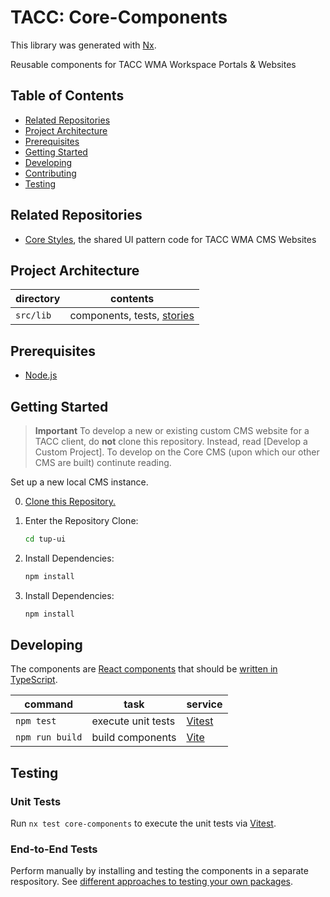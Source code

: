 # TACC: Core-Components

This library was generated with [Nx](https://nx.dev).

Reusable components for TACC WMA Workspace Portals & Websites

## Table of Contents

- [Related Repositories](#related-repositories)
- [Project Architecture](#project-architecture)
- [Prerequisites](#prerequisites)
- [Getting Started](#getting-started)
- [Developing](#developing)
- [Contributing](#contributing)
- [Testing](#testing)

## Related Repositories

- [Core Styles], the shared UI pattern code for TACC WMA CMS Websites

## Project Architecture

| directory | contents                     |
| --------- | ---------------------------- |
| `src/lib` | components, tests, [stories] |

## Prerequisites

- [Node.js]

## Getting Started

> **Important**
> To develop a new or existing custom CMS website for a TACC client, do **not** clone this repository. Instead, read [Develop a Custom Project]. To develop on the Core CMS (upon which our other CMS are built) continute reading.

Set up a new local CMS instance.

0. [Clone this Repository.](https://docs.github.com/en/repositories/creating-and-managing-repositories/cloning-a-repository)
1. Enter the Repository Clone:

   ```sh
   cd tup-ui
   ```

2. Install Dependencies:

   ```sh
   npm install
   ```

3. Install Dependencies:

   ```sh
   npm install
   ```

## Developing

The components are [React components](https://react.dev/learn) that should be [written in TypeScript](https://react.dev/learn/typescript#typescript-with-react-components).

| command         | task               | service                       |
| --------------- | ------------------ | ----------------------------- |
| `npm test`      | execute unit tests | [Vitest](https://vitest.dev/) |
| `npm run build` | build components   | [Vite](https://vitejs.dev/)   |

## Testing

### Unit Tests

Run `nx test core-components` to execute the unit tests via [Vitest](https://vitest.dev/).

### End-to-End Tests

Perform manually by installing and testing the components in a separate respository. See [different approaches to testing your own packages](https://dev.to/one-beyond/different-approaches-to-testing-your-own-packages-1kdg).

<!-- Link Aliases -->

[core styles]: https://github.com/TACC/Core-Styles
[node.js]: https://nodejs.org/
[stories]: https://storybook.js.org/docs/get-started/whats-a-story
